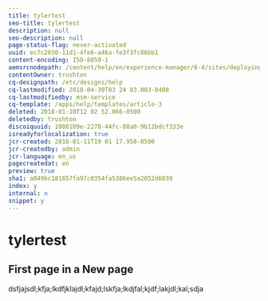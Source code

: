 ```yaml
---
title: tylertest
seo-title: tylertest
description: null
seo-description: null
page-status-flag: never-activated
uuid: ec7c2650-11d1-4fe6-a46a-fe3f3fc86bb1
content-encoding: ISO-8859-1
aemsrcnodepath: /content/help/en/experience-manager/6-4/sites/deploying/using/tylertest
contentOwner: trushton
cq-designpath: /etc/designs/help
cq-lastmodified: 2018-04-30T03 24 03.003-0400
cq-lastmodifiedby: msm-service
cq-template: /apps/help/templates/article-3
deleted: 2018-01-10T12 02 52.066-0500
deletedby: trushton
discoiquuid: 1008109e-2278-44fc-88a0-9b12bdcf333e
isreadyforlocalization: true
jcr-created: 2018-01-11T19 01 17.958-0500
jcr-createdby: admin
jcr-language: en_us
pagecreatedat: en
preview: true
sha1: a049bc181657fa97c0354fa5386ee5a2052d6039
index: y
internal: n
snippet: y
---
```


# tylertest

## First page in a New page

dsfjajsdl;kfja;lkdfjklajdl;kfajd;lskfja;lkdjfal;kjdf;lakjdl;kal;sdja
